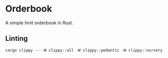 # Orderbook

A simple limit orderbook in Rust.


## Linting

```shell
cargo clippy -- -W clippy::all -W clippy::pedantic -W clippy::nursery
```
